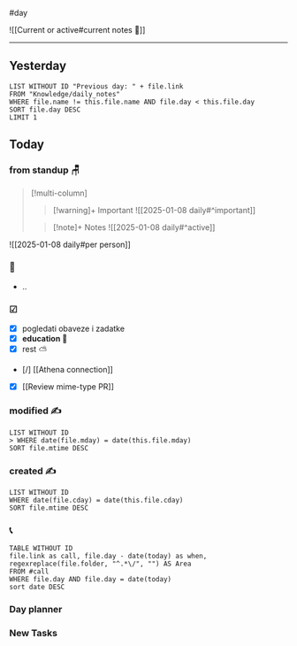 #day

![[Current or active#current notes 📓]]

---
## Yesterday
```dataview
LIST WITHOUT ID "Previous day: " + file.link
FROM "Knowledge/daily_notes"
WHERE file.name != this.file.name AND file.day < this.file.day
SORT file.day DESC
LIMIT 1
```

## Today

### from standup 🪑

> [!multi-column]
>> [!warning]+ Important
>> ![[2025-01-08 daily#^important]]
>
>> [!note]+ Notes
>> ![[2025-01-08 daily#^active]]

![[2025-01-08 daily#per person]]

###  🎏
- ..

### ☑
- [x] pogledati  obaveze i zadatke
- [x] **education 🎒**
- [x] rest ⛅ 
- [/] [[Athena connection]]
- [x] [[Review mime-type PR]]

### modified ✍
```dataview
LIST WITHOUT ID
> WHERE date(file.mday) = date(this.file.mday)
SORT file.mtime DESC
```

### created ✍
```dataview
LIST WITHOUT ID
WHERE date(file.cday) = date(this.file.cday)
SORT file.mtime DESC
```

### 📞
```dataview
TABLE WITHOUT ID
file.link as call, file.day - date(today) as when, regexreplace(file.folder, "^.*\/", "") AS Area
FROM #call
WHERE file.day AND file.day = date(today)
sort date DESC
```
### Day planner

### New Tasks
